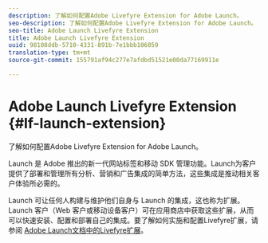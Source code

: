 ```yaml
---
description: 了解如何配置Adobe Livefyre Extension for Adobe Launch。
seo-description: 了解如何配置Adobe Livefyre Extension for Adobe Launch。
seo-title: Adobe Launch Livefyre Extension
title: Adobe Launch Livefyre Extension
uuid: 98108ddb-5710-4331-891b-7e1bbb106059
translation-type: tm+mt
source-git-commit: 155791af94c277e7afdbd51521e00da77169911e

---
```


# Adobe Launch Livefyre Extension {#lf-launch-extension}

了解如何配置Adobe Livefyre Extension for Adobe Launch。

Launch 是 Adobe 推出的新一代网站标签和移动 SDK 管理功能。Launch为客户提供了部署和管理所有分析、营销和广告集成的简单方法，这些集成是推动相关客户体验所必需的。

Launch 可让任何人构建与维护他们自身与 Launch 的集成，这也称为扩展。Launch 客户（Web 客户或移动设备客户）可在应用商店中获取这些扩展，从而可以快速安装、配置和部署自己的集成。要了解如何实施和配置Livefyre扩展，请参阅 [Adobe Launch文档中的Livefyre扩展](https://docs.adobelaunch.com/extension-reference/web/adobe-livefyre-extension)。